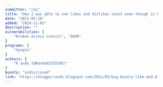 ```yaml
---
submitter: "c2a"
title: "How I was able to see likes and dislikes count even though is hidden by victim | YouTube #1"
date: "2021-03-28"
added: "2024-11-03"
description: ""
vulnerabilities: [
    "Broken Access Control", "IDOR"
]
programs: [
    "Google"
]
authors: [
    "R ando (@Rando02355205)"
]
bounty: "undisclosed"
link: "https://bloggerrando.blogspot.com/2021/03/bug-bounty-like-and-dislike-count.html"
---
```




